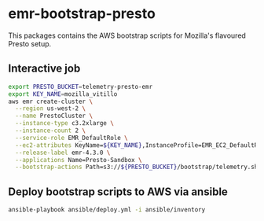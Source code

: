 emr-bootstrap-presto
===================

This packages contains the AWS bootstrap scripts for Mozilla's flavoured Presto setup.

## Interactive job
```bash
export PRESTO_BUCKET=telemetry-presto-emr
export KEY_NAME=mozilla_vitillo
aws emr create-cluster \
  --region us-west-2 \
  --name PrestoCluster \
  --instance-type c3.2xlarge \
  --instance-count 2 \
  --service-role EMR_DefaultRole \
  --ec2-attributes KeyName=${KEY_NAME},InstanceProfile=EMR_EC2_DefaultRole \
  --release-label emr-4.3.0 \
  --applications Name=Presto-Sandbox \
  --bootstrap-actions Path=s3://${PRESTO_BUCKET}/bootstrap/telemetry.sh
```

## Deploy bootstrap scripts to AWS via ansible
```bash
ansible-playbook ansible/deploy.yml -i ansible/inventory
```

